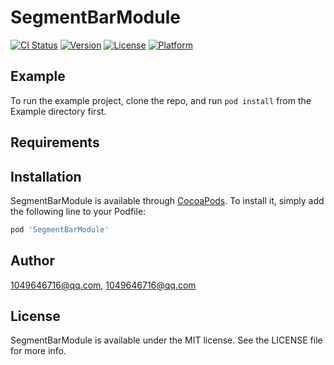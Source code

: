 # SegmentBarModule

[![CI Status](https://img.shields.io/travis/1049646716@qq.com/SegmentBarModule.svg?style=flat)](https://travis-ci.org/1049646716@qq.com/SegmentBarModule)
[![Version](https://img.shields.io/cocoapods/v/SegmentBarModule.svg?style=flat)](https://cocoapods.org/pods/SegmentBarModule)
[![License](https://img.shields.io/cocoapods/l/SegmentBarModule.svg?style=flat)](https://cocoapods.org/pods/SegmentBarModule)
[![Platform](https://img.shields.io/cocoapods/p/SegmentBarModule.svg?style=flat)](https://cocoapods.org/pods/SegmentBarModule)

## Example

To run the example project, clone the repo, and run `pod install` from the Example directory first.

## Requirements

## Installation

SegmentBarModule is available through [CocoaPods](https://cocoapods.org). To install
it, simply add the following line to your Podfile:

```ruby
pod 'SegmentBarModule'
```

## Author

1049646716@qq.com, 1049646716@qq.com

## License

SegmentBarModule is available under the MIT license. See the LICENSE file for more info.
